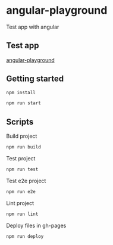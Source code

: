 # angular-playground

Test app with angular

## Test app

[angular-playground](https://sebastiangolian.github.io/angular-playground)

## Getting started

```bash
npm install
```

```bash
npm run start
```

## Scripts

Build project

```bash
npm run build
```

Test project

```bash
npm run test
```

Test e2e project

```bash
npm run e2e
```

Lint project

```bash
npm run lint
```

Deploy files in gh-pages

```bash
npm run deploy
```
